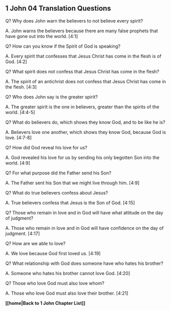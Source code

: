 ## 1 John 04 Translation Questions ##

Q? Why does John warn the believers to not believe every spirit?

A. John warns the believers because there are many false prophets that have gone out into the world. [4:1]

Q? How can you know if the Spirit of God is speaking?

A. Every spirit that confesses that Jesus Christ has come in the flesh is of God. [4:2]

Q? What spirit does not confess that Jesus Christ has come in the flesh?

A. The spirit of an antichrist does not confess that Jesus Christ has come in the flesh. [4:3]

Q? Who does John say is the greater spirit?

A. The greater spirit is the one in believers, greater than the spirits of the world. [4:4-5]

Q? What do believers do, which shows they know God, and to be like he is?

A. Believers love one another, which shows they know God, because God is love. [4:7-8]

Q? How did God reveal his love for us?

A. God revealed his love for us by sending his only begotten Son into the world. [4:9]

Q? For what purpose did the Father send his Son?

A. The Father sent his Son that we might live through him. [4:9]

Q? What do true believers confess about Jesus?

A. True believers confess that Jesus is the Son of God. [4:15]

Q? Those who remain in love and in God will have what attitude on the day of judgment?

A. Those who remain in love and in God will have confidence on the day of judgment. [4:17]

Q? How are we able to love?

A. We love because God first loved us. [4:19]

Q? What relationship with God does someone have who hates his brother?

A. Someone who hates his brother cannot love God. [4:20]

Q? Those who love God must also love whom?

A. Those who love God must also love their brother. [4:21]

__[[home|Back to 1 John Chapter List]]__

